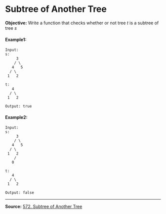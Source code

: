 
# Subtree of Another Tree

**Objective:** Write a function that checks whether or not tree *t* is a subtree of tree *s*

#### Example1:
```
Input:
s:
     3
    / \
   4   5
  / \
 1   2

t:
   4 
  / \
 1   2

Output: true
```
#### Example2:
```
Input:
s:
     3
    / \
   4   5
  / \
 1   2
    /
   0

t:
   4 
  / \
 1   2

Output: false
```
___
**Source:**
 [572. Subtree of Another Tree](https://leetcode.com/problems/subtree-of-another-tree/)